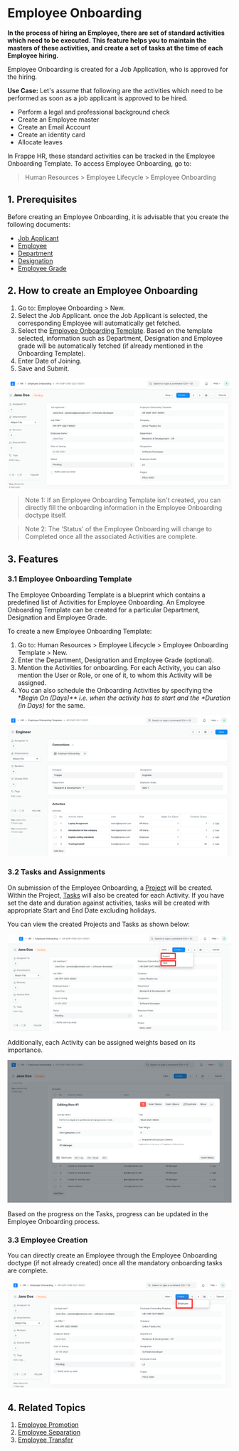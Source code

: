 
# Employee Onboarding



**In the process of hiring an Employee, there are set of standard activities which need to be executed. This feature helps you to maintain the masters of these activities, and create a set of tasks at the time of each Employee hiring.**


Employee Onboarding is created for a Job Application, who is approved for the hiring.


**Use Case:** Let's assume that following are the activities which need to be performed as soon as a job applicant is approved to be hired.


* Perform a legal and professional background check
* Create an Employee master
* Create an Email Account
* Create an identity card
* Allocate leaves


In Frappe HR, these standard activities can be tracked in the Employee Onboarding Template. To access Employee Onboarding, go to:


> Human Resources > Employee Lifecycle > Employee Onboarding


## 1. Prerequisites


Before creating an Employee Onboarding, it is advisable that you create the following documents:


* [Job Applicant](/docs/en/human-resources/job-applicant)
* [Employee](/docs/en/human-resources/employee)
* [Department](/docs/en/human-resources/department)
* [Designation](/docs/en/human-resources/designation)
* [Employee Grade](/docs/en/human-resources/employee-grade)


## 2. How to create an Employee Onboarding


1. Go to: Employee Onboarding > New.
2. Select the Job Applicant. once the Job Applicant is selected, the corresponding Employee will automatically get fetched.
3. Select the [Employee Onboarding Template](#31-employee-onboarding-template). Based on the template selected, information such as Department, Designation and Employee grade will be automatically fetched (if already mentioned in the Onboarding Template).
4. Enter Date of Joining.
5. Save and Submit.


![Onboarding Template](/files/employee-onboarding1.png)


> Note 1: If an Employee Onboarding Template isn't created, you can directly fill the onboarding information in the Employee Onboarding doctype itself.


> Note 2: The 'Status' of the Employee Onboarding will change to Completed once all the associated Activities are complete.


## 3. Features


### 3.1 Employee Onboarding Template


The Employee Onboarding Template is a blueprint which contains a predefined list of Activities for Employee Onboarding. An Employee Onboarding Template can be created for a particular Department, Designation and Employee Grade.


To create a new Employee Onboarding Template:


1. Go to: Human Resources > Employee Lifecycle > Employee Onboarding Template > New.
2. Enter the Department, Designation and Employee Grade (optional).
3. Mention the Activities for onboarding. For each Activity, you can also mention the User or Role, or one of it, to whom this Activity will be assigned.
4. You can also schedule the Onboarding Activities by specifying the **Begin On (Days)*\* i.e. when the activity has to start and the \**Duration (in Days)** for the same.


![Onboarding Template](/files/onboarding-template972e99.png)


### 3.2 Tasks and Assignments


On submission of the Employee Onboarding, a [Project](https://docs.erpnext.com/docs/v143/user/manual/en/projects/project) will be created. Within the Project, [Tasks](https://docs.erpnext.com/docs/v143/user/manual/en/projects/tasks) will also be created for each Activity.
If you have set the date and duration against activities, tasks will be created with appropriate Start and End Date excluding holidays.


You can view the created Projects and Tasks as shown below:


![Onboarding Template](/files/project-task.png)


Additionally, each Activity can be assigned weights based on its importance.


![Tasks and Assignments](/files/employee-onboarding3.png)


Based on the progress on the Tasks, progress can be updated in the Employee Onboarding process.


### 3.3 Employee Creation


You can directly create an Employee through the Employee Onboarding doctype (if not already created) once all the mandatory onboarding tasks are complete.


![Onboarding Template](/files/onboarding-employee.png)


## 4. Related Topics


1. [Employee Promotion](/docs/en/human-resources/employee_promotion)
2. [Employee Separation](/docs/en/human-resources/employee-separation)
3. [Employee Transfer](/docs/en/human-resources/employee_transfer)





